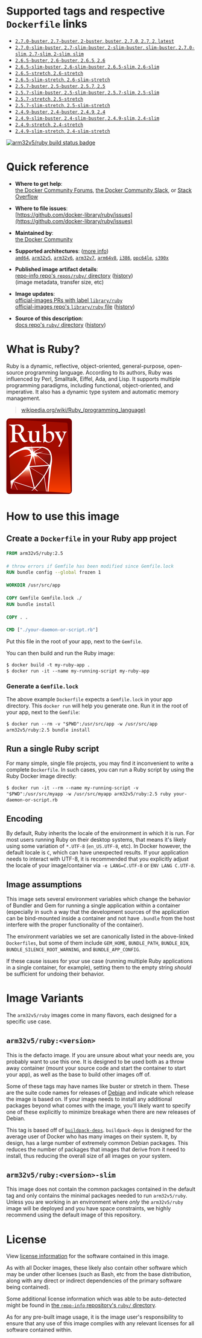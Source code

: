 <!--

********************************************************************************

WARNING:

    DO NOT EDIT "ruby/README.md"

    IT IS AUTO-GENERATED

    (from the other files in "ruby/" combined with a set of templates)

********************************************************************************

-->

# Supported tags and respective `Dockerfile` links

-	[`2.7.0-buster`, `2.7-buster`, `2-buster`, `buster`, `2.7.0`, `2.7`, `2`, `latest`](https://github.com/docker-library/ruby/blob/82eecb7596c3cb466dd87d4b0350d189a330b925/2.7/buster/Dockerfile)
-	[`2.7.0-slim-buster`, `2.7-slim-buster`, `2-slim-buster`, `slim-buster`, `2.7.0-slim`, `2.7-slim`, `2-slim`, `slim`](https://github.com/docker-library/ruby/blob/82eecb7596c3cb466dd87d4b0350d189a330b925/2.7/buster/slim/Dockerfile)
-	[`2.6.5-buster`, `2.6-buster`, `2.6.5`, `2.6`](https://github.com/docker-library/ruby/blob/82eecb7596c3cb466dd87d4b0350d189a330b925/2.6/buster/Dockerfile)
-	[`2.6.5-slim-buster`, `2.6-slim-buster`, `2.6.5-slim`, `2.6-slim`](https://github.com/docker-library/ruby/blob/82eecb7596c3cb466dd87d4b0350d189a330b925/2.6/buster/slim/Dockerfile)
-	[`2.6.5-stretch`, `2.6-stretch`](https://github.com/docker-library/ruby/blob/82eecb7596c3cb466dd87d4b0350d189a330b925/2.6/stretch/Dockerfile)
-	[`2.6.5-slim-stretch`, `2.6-slim-stretch`](https://github.com/docker-library/ruby/blob/82eecb7596c3cb466dd87d4b0350d189a330b925/2.6/stretch/slim/Dockerfile)
-	[`2.5.7-buster`, `2.5-buster`, `2.5.7`, `2.5`](https://github.com/docker-library/ruby/blob/82eecb7596c3cb466dd87d4b0350d189a330b925/2.5/buster/Dockerfile)
-	[`2.5.7-slim-buster`, `2.5-slim-buster`, `2.5.7-slim`, `2.5-slim`](https://github.com/docker-library/ruby/blob/82eecb7596c3cb466dd87d4b0350d189a330b925/2.5/buster/slim/Dockerfile)
-	[`2.5.7-stretch`, `2.5-stretch`](https://github.com/docker-library/ruby/blob/82eecb7596c3cb466dd87d4b0350d189a330b925/2.5/stretch/Dockerfile)
-	[`2.5.7-slim-stretch`, `2.5-slim-stretch`](https://github.com/docker-library/ruby/blob/82eecb7596c3cb466dd87d4b0350d189a330b925/2.5/stretch/slim/Dockerfile)
-	[`2.4.9-buster`, `2.4-buster`, `2.4.9`, `2.4`](https://github.com/docker-library/ruby/blob/82eecb7596c3cb466dd87d4b0350d189a330b925/2.4/buster/Dockerfile)
-	[`2.4.9-slim-buster`, `2.4-slim-buster`, `2.4.9-slim`, `2.4-slim`](https://github.com/docker-library/ruby/blob/82eecb7596c3cb466dd87d4b0350d189a330b925/2.4/buster/slim/Dockerfile)
-	[`2.4.9-stretch`, `2.4-stretch`](https://github.com/docker-library/ruby/blob/82eecb7596c3cb466dd87d4b0350d189a330b925/2.4/stretch/Dockerfile)
-	[`2.4.9-slim-stretch`, `2.4-slim-stretch`](https://github.com/docker-library/ruby/blob/82eecb7596c3cb466dd87d4b0350d189a330b925/2.4/stretch/slim/Dockerfile)

[![arm32v5/ruby build status badge](https://img.shields.io/jenkins/s/https/doi-janky.infosiftr.net/job/multiarch/job/arm32v5/job/ruby.svg?label=arm32v5/ruby%20%20build%20job)](https://doi-janky.infosiftr.net/job/multiarch/job/arm32v5/job/ruby/)

# Quick reference

-	**Where to get help**:  
	[the Docker Community Forums](https://forums.docker.com/), [the Docker Community Slack](http://dockr.ly/slack), or [Stack Overflow](https://stackoverflow.com/search?tab=newest&q=docker)

-	**Where to file issues**:  
	[https://github.com/docker-library/ruby/issues](https://github.com/docker-library/ruby/issues)

-	**Maintained by**:  
	[the Docker Community](https://github.com/docker-library/ruby)

-	**Supported architectures**: ([more info](https://github.com/docker-library/official-images#architectures-other-than-amd64))  
	[`amd64`](https://hub.docker.com/r/amd64/ruby/), [`arm32v5`](https://hub.docker.com/r/arm32v5/ruby/), [`arm32v6`](https://hub.docker.com/r/arm32v6/ruby/), [`arm32v7`](https://hub.docker.com/r/arm32v7/ruby/), [`arm64v8`](https://hub.docker.com/r/arm64v8/ruby/), [`i386`](https://hub.docker.com/r/i386/ruby/), [`ppc64le`](https://hub.docker.com/r/ppc64le/ruby/), [`s390x`](https://hub.docker.com/r/s390x/ruby/)

-	**Published image artifact details**:  
	[repo-info repo's `repos/ruby/` directory](https://github.com/docker-library/repo-info/blob/master/repos/ruby) ([history](https://github.com/docker-library/repo-info/commits/master/repos/ruby))  
	(image metadata, transfer size, etc)

-	**Image updates**:  
	[official-images PRs with label `library/ruby`](https://github.com/docker-library/official-images/pulls?q=label%3Alibrary%2Fruby)  
	[official-images repo's `library/ruby` file](https://github.com/docker-library/official-images/blob/master/library/ruby) ([history](https://github.com/docker-library/official-images/commits/master/library/ruby))

-	**Source of this description**:  
	[docs repo's `ruby/` directory](https://github.com/docker-library/docs/tree/master/ruby) ([history](https://github.com/docker-library/docs/commits/master/ruby))

# What is Ruby?

Ruby is a dynamic, reflective, object-oriented, general-purpose, open-source programming language. According to its authors, Ruby was influenced by Perl, Smalltalk, Eiffel, Ada, and Lisp. It supports multiple programming paradigms, including functional, object-oriented, and imperative. It also has a dynamic type system and automatic memory management.

> [wikipedia.org/wiki/Ruby_(programming_language)](https://en.wikipedia.org/wiki/Ruby_%28programming_language%29)

![logo](https://raw.githubusercontent.com/docker-library/docs/01c12653951b2fe592c1f93a13b4e289ada0e3a1/ruby/logo.png)

# How to use this image

## Create a `Dockerfile` in your Ruby app project

```dockerfile
FROM arm32v5/ruby:2.5

# throw errors if Gemfile has been modified since Gemfile.lock
RUN bundle config --global frozen 1

WORKDIR /usr/src/app

COPY Gemfile Gemfile.lock ./
RUN bundle install

COPY . .

CMD ["./your-daemon-or-script.rb"]
```

Put this file in the root of your app, next to the `Gemfile`.

You can then build and run the Ruby image:

```console
$ docker build -t my-ruby-app .
$ docker run -it --name my-running-script my-ruby-app
```

### Generate a `Gemfile.lock`

The above example `Dockerfile` expects a `Gemfile.lock` in your app directory. This `docker run` will help you generate one. Run it in the root of your app, next to the `Gemfile`:

```console
$ docker run --rm -v "$PWD":/usr/src/app -w /usr/src/app arm32v5/ruby:2.5 bundle install
```

## Run a single Ruby script

For many simple, single file projects, you may find it inconvenient to write a complete `Dockerfile`. In such cases, you can run a Ruby script by using the Ruby Docker image directly:

```console
$ docker run -it --rm --name my-running-script -v "$PWD":/usr/src/myapp -w /usr/src/myapp arm32v5/ruby:2.5 ruby your-daemon-or-script.rb
```

## Encoding

By default, Ruby inherits the locale of the environment in which it is run. For most users running Ruby on their desktop systems, that means it's likely using some variation of `*.UTF-8` (`en_US.UTF-8`, etc). In Docker however, the default locale is `C`, which can have unexpected results. If your application needs to interact with UTF-8, it is recommended that you explicitly adjust the locale of your image/container via `-e LANG=C.UTF-8` or `ENV LANG C.UTF-8`.

## Image assumptions

This image sets several environment variables which change the behavior of Bundler and Gem for running a single application within a container (especially in such a way that the development sources of the application can be bind-mounted inside a container and not have `.bundle` from the host interfere with the proper functionality of the container).

The environment variables we set are canonically listed in the above-linked `Dockerfiles`, but some of them include `GEM_HOME`, `BUNDLE_PATH`, `BUNDLE_BIN`, `BUNDLE_SILENCE_ROOT_WARNING`, and `BUNDLE_APP_CONFIG`.

If these cause issues for your use case (running multiple Ruby applications in a single container, for example), setting them to the empty string *should* be sufficient for undoing their behavior.

# Image Variants

The `arm32v5/ruby` images come in many flavors, each designed for a specific use case.

## `arm32v5/ruby:<version>`

This is the defacto image. If you are unsure about what your needs are, you probably want to use this one. It is designed to be used both as a throw away container (mount your source code and start the container to start your app), as well as the base to build other images off of.

Some of these tags may have names like buster or stretch in them. These are the suite code names for releases of [Debian](https://wiki.debian.org/DebianReleases) and indicate which release the image is based on. If your image needs to install any additional packages beyond what comes with the image, you'll likely want to specify one of these explicitly to minimize breakage when there are new releases of Debian.

This tag is based off of [`buildpack-deps`](https://hub.docker.com/_/buildpack-deps/). `buildpack-deps` is designed for the average user of Docker who has many images on their system. It, by design, has a large number of extremely common Debian packages. This reduces the number of packages that images that derive from it need to install, thus reducing the overall size of all images on your system.

## `arm32v5/ruby:<version>-slim`

This image does not contain the common packages contained in the default tag and only contains the minimal packages needed to run `arm32v5/ruby`. Unless you are working in an environment where *only* the `arm32v5/ruby` image will be deployed and you have space constraints, we highly recommend using the default image of this repository.

# License

View [license information](https://www.ruby-lang.org/en/about/license.txt) for the software contained in this image.

As with all Docker images, these likely also contain other software which may be under other licenses (such as Bash, etc from the base distribution, along with any direct or indirect dependencies of the primary software being contained).

Some additional license information which was able to be auto-detected might be found in [the `repo-info` repository's `ruby/` directory](https://github.com/docker-library/repo-info/tree/master/repos/ruby).

As for any pre-built image usage, it is the image user's responsibility to ensure that any use of this image complies with any relevant licenses for all software contained within.

